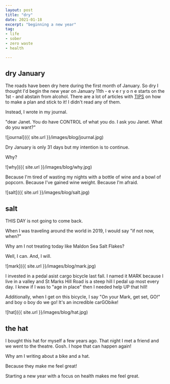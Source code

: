 ```yaml
---
layout: post
title: "dry"
date: 2021-01-18
excerpt: "beginning a new year"
tag:
- life
- sober
- zero waste
- health

---
```

## dry January

The roads have been dry here during the first month of January. So dry I thought I'd begin the new year on January 11th - e v e r y o n e starts on the 1st - and abstain from alcohol. There are a lot of articles with [TIPS](https://www.healthline.com/health-news/tips-to-make-your-dry-january-successful) on how to make a plan and stick to it! I didn't read any of them.

Instead, I wrote in my journal. 

"dear Janet. You do have CONTROL of what you do. I ask you Janet. What do you want?"

![journal]({{ site.url }}/images/blog/journal.jpg)

Dry January is only 31 days but my intention is to continue. 

Why?

![why]({{ site.url }}/images/blog/why.jpg)

Because I'm tired of wasting my nights with a bottle of wine and a bowl of popcorn.
Because I've gained wine weight.
Because I'm afraid.

![salt]({{ site.url }}/images/blog/salt.jpg)

## salt

THIS  DAY  is not going to come back. 

When I was traveling around the world in 2019, I would say "if not now, when?" 

Why am I not treating today like Maldon Sea Salt Flakes?

Well, I can. And, I will.

![mark]({{ site.url }}/images/blog/mark.jpg)

I invested in a pedal asist cargo bicycle last fall. I named it MARK because I live in a valley and St Marks Hill Road is a steep hill I pedal up most every day. I knew if I was to "age in place" then I needed help UP that hill! 

Additionally, when I get on this bicycle, I say "On your Mark, get set, GO!" and boy o boy do we go! It's an incredible carGObike!

![hat]({{ site.url }}/images/blog/hat.jpg)

## the hat

I bought this hat for myself a few years ago. That night I met a friend and we went to the theatre. Gosh. I hope that can happen again! 

Why am I writing about a bike and a hat. 

Because they make me feel great!

Starting a new year with a focus on health makes me feel great. 